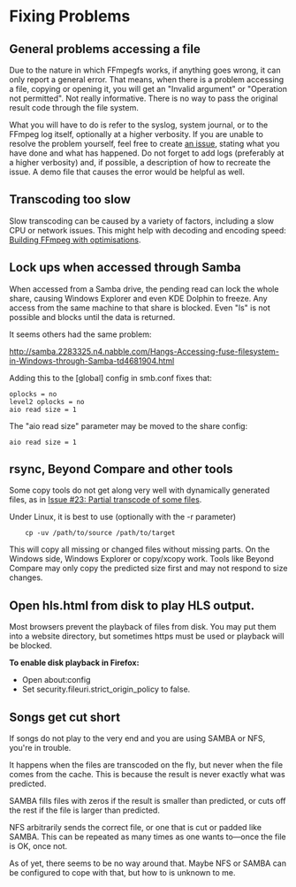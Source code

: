 # Fixing Problems

## General problems accessing a file

Due to the nature in which FFmpegfs works, if anything goes wrong, it can only report a general error. That means, when there is a problem accessing a file, copying or opening it, you will get an "Invalid argument" or "Operation not permitted". Not really informative. There is no way to pass the original result code through the file system.

What you will have to do is refer to the syslog, system journal, or to the FFmpeg log itself, optionally at a higher verbosity. If you are unable to resolve the problem yourself, feel free to create [an issue](https://github.com/nschlia/ffmpegfs/issues), stating what you have done and what has happened. Do not forget to add logs (preferably at a higher verbosity) and, if possible, a description of how to recreate the issue. A demo file that causes the error would be helpful as well.

## Transcoding too slow

Slow transcoding can be caused by a variety of factors, including a slow CPU or network issues. This might help with decoding and encoding speed: [Building FFmpeg with optimisations](INSTALL.md#building-ffmpeg-with-optimisations).

## Lock ups when accessed through Samba

When accessed from a Samba drive, the pending read can lock the whole share, causing Windows Explorer and even KDE Dolphin to freeze. Any access from the same machine to that share is blocked. Even "ls" is not possible and blocks until the data is returned.

It seems others had the same problem:

http://samba.2283325.n4.nabble.com/Hangs-Accessing-fuse-filesystem-in-Windows-through-Samba-td4681904.html

Adding this to the [global] config in smb.conf fixes that:

 	oplocks = no
 	level2 oplocks = no
 	aio read size = 1

The "aio read size" parameter may be moved to the share config:

 	aio read size = 1

## rsync, Beyond Compare and other tools

Some copy tools do not get along very well with dynamically generated files, as in [Issue #23: Partial transcode of some files](https://github.com/nschlia/ffmpegfs/issues/22).

Under Linux, it is best to use (optionally with the -r parameter)

        cp -uv /path/to/source /path/to/target

This will copy all missing or changed files without missing parts. On the Windows side, Windows Explorer or copy/xcopy work. Tools like Beyond Compare may only copy the predicted size first and may not respond to size changes.

## Open hls.html from disk to play HLS output.

Most browsers prevent the playback of files from disk. You may put them into a website directory, but sometimes https must be used or playback will be blocked.

**To enable disk playback in Firefox:**

- Open about:config
- Set security.fileuri.strict_origin_policy to false.

## Songs get cut short

If songs do not play to the very end and you are using SAMBA or NFS, you're in trouble.

It happens when the files are transcoded on the fly, but never when the file comes from the cache. This is because the result is never exactly what was predicted.

SAMBA fills files with zeros if the result is smaller than predicted, or cuts off the rest if the file is larger than predicted.

NFS arbitrarily sends the correct file, or one that is cut or padded like SAMBA. This can be repeated as many times as one wants to—once the file is OK, once not.

As of yet, there seems to be no way around that. Maybe NFS or SAMBA can be configured to cope with that, but how to is unknown to me.


